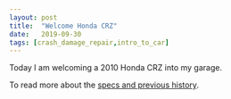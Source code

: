 ```yaml
---
layout: post
title:  "Welcome Honda CRZ"
date:   2019-09-30
tags: [crash_damage_repair,intro_to_car]
---
```




Today I am welcoming a 2010 Honda CRZ into my garage.

To read more about the [specs and previous history](https://techmechgarage.github.io/HondaCRZ/History/).


